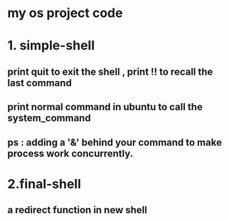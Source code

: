 # my os project code 
# 1. simple-shell
## print quit to exit the shell , print !! to recall the last command 
## print normal command in ubuntu to call the system_command 
## ps : adding a '&' behind your command to make process work concurrently.
# 2.final-shell 
## a redirect function in new shell
